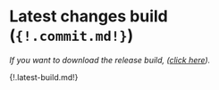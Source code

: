 # Latest changes build (`{!.commit.md!}`)

*If you want to download the release build, ([click here](https://github.com/lfavole/digipad-api/releases/latest)).*

{!.latest-build.md!}
